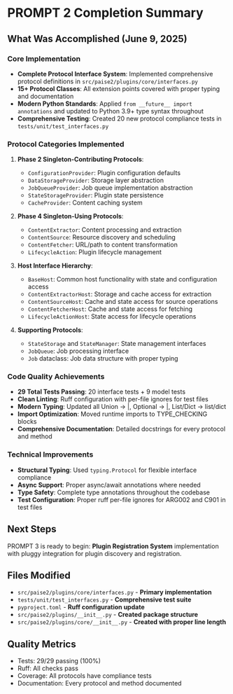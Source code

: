 # PROMPT 2 Completion Summary

## What Was Accomplished (June 9, 2025)

### Core Implementation
- **Complete Protocol Interface System**: Implemented comprehensive protocol definitions in `src/paise2/plugins/core/interfaces.py`
- **15+ Protocol Classes**: All extension points covered with proper typing and documentation
- **Modern Python Standards**: Applied `from __future__ import annotations` and updated to Python 3.9+ type syntax throughout
- **Comprehensive Testing**: Created 20 new protocol compliance tests in `tests/unit/test_interfaces.py`

### Protocol Categories Implemented
1. **Phase 2 Singleton-Contributing Protocols**:
   - `ConfigurationProvider`: Plugin configuration defaults
   - `DataStorageProvider`: Storage layer abstraction
   - `JobQueueProvider`: Job queue implementation abstraction
   - `StateStorageProvider`: Plugin state persistence
   - `CacheProvider`: Content caching system

2. **Phase 4 Singleton-Using Protocols**:
   - `ContentExtractor`: Content processing and extraction
   - `ContentSource`: Resource discovery and scheduling
   - `ContentFetcher`: URL/path to content transformation
   - `LifecycleAction`: Plugin lifecycle management

3. **Host Interface Hierarchy**:
   - `BaseHost`: Common host functionality with state and configuration access
   - `ContentExtractorHost`: Storage and cache access for extraction
   - `ContentSourceHost`: Cache and state access for source operations
   - `ContentFetcherHost`: Cache and state access for fetching
   - `LifecycleActionHost`: State access for lifecycle operations

4. **Supporting Protocols**:
   - `StateStorage` and `StateManager`: State management interfaces
   - `JobQueue`: Job processing interface
   - `Job` dataclass: Job data structure with proper typing

### Code Quality Achievements
- **29 Total Tests Passing**: 20 interface tests + 9 model tests
- **Clean Linting**: Ruff configuration with per-file ignores for test files
- **Modern Typing**: Updated all Union → |, Optional → |, List/Dict → list/dict
- **Import Optimization**: Moved runtime imports to TYPE_CHECKING blocks
- **Comprehensive Documentation**: Detailed docstrings for every protocol and method

### Technical Improvements
- **Structural Typing**: Used `typing.Protocol` for flexible interface compliance
- **Async Support**: Proper async/await annotations where needed
- **Type Safety**: Complete type annotations throughout the codebase
- **Test Configuration**: Proper ruff per-file ignores for ARG002 and C901 in test files

## Next Steps
PROMPT 3 is ready to begin: **Plugin Registration System** implementation with pluggy integration for plugin discovery and registration.

## Files Modified
- `src/paise2/plugins/core/interfaces.py` - **Primary implementation**
- `tests/unit/test_interfaces.py` - **Comprehensive test suite**
- `pyproject.toml` - **Ruff configuration update**
- `src/paise2/plugins/__init__.py` - **Created package structure**
- `src/paise2/plugins/core/__init__.py` - **Created with proper line length**

## Quality Metrics
- Tests: 29/29 passing (100%)
- Ruff: All checks pass
- Coverage: All protocols have compliance tests
- Documentation: Every protocol and method documented
